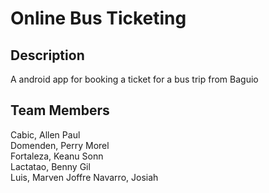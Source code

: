 # Online Bus Ticketing

## Description
A android app for booking a ticket for a bus trip from Baguio

## Team Members
Cabic, Allen Paul  
Domenden, Perry Morel  
Fortaleza, Keanu Sonn  
Lactatao, Benny Gil  
Luis, Marven Joffre 
Navarro, Josiah